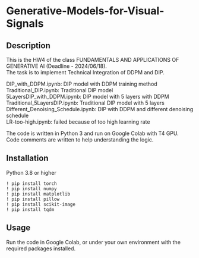 # Generative-Models-for-Visual-Signals

## Description

This is the HW4 of the class FUNDAMENTALS AND APPLICATIONS OF GENERATIVE AI (Deadline - 2024/06/18).  
The task is to implement Technical Integration of DDPM and DIP.  

DIP_with_DDPM.ipynb: DIP model with DDPM training method  
Traditional_DIP.ipynb: Traditional DIP model  
5LayersDIP_with_DDPM.ipynb: DIP model with 5 layers with DDPM  
Traditional_5LayersDIP.ipynb: Traditional DIP model with 5 layers  
Different_Denoising_Schedule.ipynb: DIP with DDPM and different denoising schedule  
LR-too-high.ipynb: failed because of too high learning rate  

The code is written in Python 3 and run on Google Colab with T4 GPU.  
Code comments are written to help understanding the logic.  

## Installation

Python 3.8 or higher  
```
! pip install torch  
! pip install numpy  
! pip install matplotlib  
! pip install pillow  
! pip install scikit-image  
! pip install tqdm  
```

## Usage

Run the code in Google Colab, or under your own environment with the required packages installed.  

